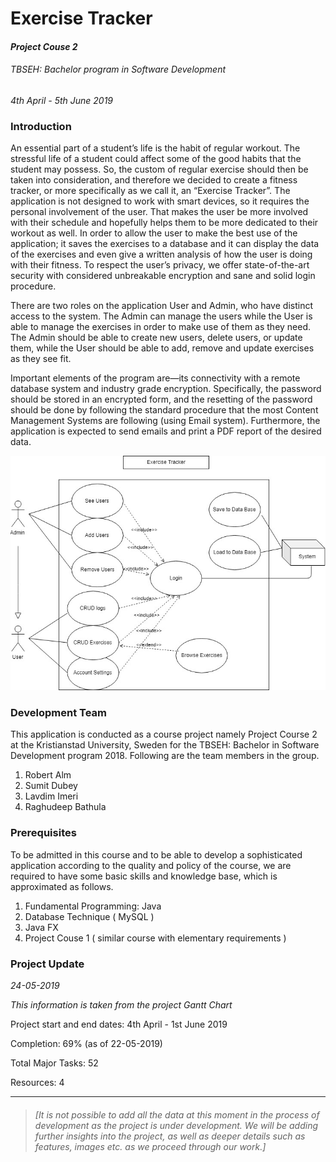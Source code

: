 ﻿# Exercise Tracker

#### *Project Couse 2*

###### *TBSEH: Bachelor program in Software Development*

*4th April - 5th June 2019*

### Introduction

 An essential part of a student’s life is the habit of regular workout. The stressful life of a student could
affect some of the good habits that the student may possess. So, the custom of regular exercise should
then be taken into consideration, and therefore we decided to create a fitness tracker, or more
specifically as we call it, an “Exercise Tracker”. The application is not designed to work with smart
devices, so it requires the personal involvement of the user. That makes the user be more involved
with their schedule and hopefully helps them to be more dedicated to their workout as well. In order to
allow the user to make the best use of the application; it saves the exercises to a database and it can
display the data of the exercises and even give a written analysis of how the user is doing with their
fitness. To respect the user’s privacy, we offer state-of-the-art security with considered unbreakable
encryption and sane and solid login procedure.

There are two roles on the application User and Admin, who have distinct access to the system. The
Admin can manage the users while the User is able to manage the exercises in order to make use of
them as they need. The Admin should be able to create new users, delete users, or update them, while
the User should be able to add, remove and update exercises as they see fit.

Important elements of the program are—its connectivity with a remote database system and industry
grade encryption. Specifically, the password should be stored in an encrypted form, and the resetting
of the password should be done by following the standard procedure that the most Content
Management Systems are following (using Email system). Furthermore, the application is expected to
send emails and print a PDF report of the desired data.

![Exercise Tracker Application Diagram](https://raw.githubusercontent.com/Exarchias/pc2group13ExerciseTracker/master/exercise_tracker_figure01.jpg?token=AKZDN3OLPRWZTKVFVKLXLL24562UU)


### Development Team

This application is conducted as a course project namely Project Course 2 at the Kristianstad University, Sweden for the TBSEH: Bachelor in Software Development program 2018. Following are the team members in the group. 

1. Robert Alm
2. Sumit Dubey
3. Lavdim Imeri
4. Raghudeep Bathula 

### Prerequisites

To be admitted in this course and to be able to develop a sophisticated application according to the quality and policy of the course, we are required to have some basic skills and knowledge base, which is approximated as follows. 

1. Fundamental Programming: Java
2. Database Technique ( MySQL )
3. Java FX
4. Project Couse 1 ( similar course with elementary requirements )

### Project Update

*24-05-2019*

*This information is taken from the project Gantt Chart*

Project start and end dates: 4th April - 1st June 2019

Completion: 69% (as of 22-05-2019)

Total Major Tasks: 52

Resources: 4 

------



> ###### *[It is not possible to add all the data at this moment in the process of development as the project is under development. We will be adding further insights into the project, as well as deeper details such as features, images etc. as we proceed through our work.]*
>